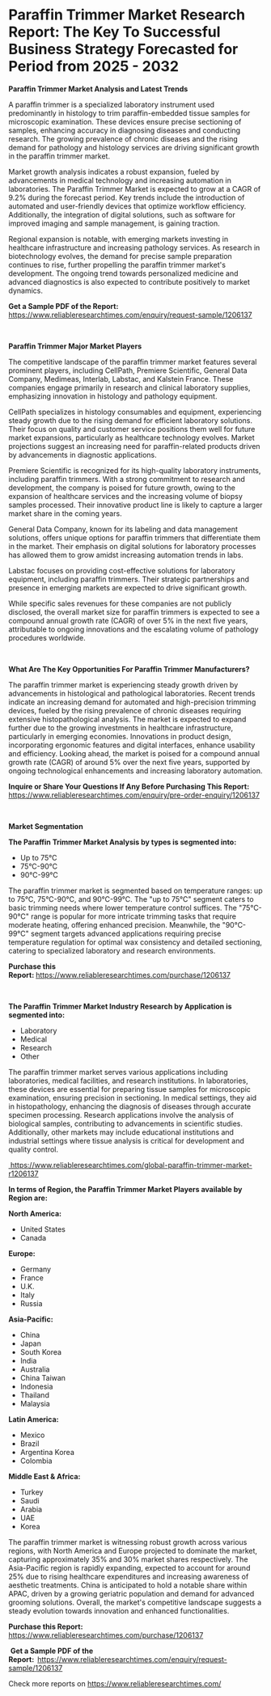 <p><h1>Paraffin Trimmer Market Research Report: The Key To Successful Business Strategy Forecasted for Period from 2025 - 2032</h1></p><p><strong>Paraffin Trimmer Market Analysis and Latest Trends</strong></p>
<p><p>A paraffin trimmer is a specialized laboratory instrument used predominantly in histology to trim paraffin-embedded tissue samples for microscopic examination. These devices ensure precise sectioning of samples, enhancing accuracy in diagnosing diseases and conducting research. The growing prevalence of chronic diseases and the rising demand for pathology and histology services are driving significant growth in the paraffin trimmer market.</p><p>Market growth analysis indicates a robust expansion, fueled by advancements in medical technology and increasing automation in laboratories. The Paraffin Trimmer Market is expected to grow at a CAGR of 9.2% during the forecast period. Key trends include the introduction of automated and user-friendly devices that optimize workflow efficiency. Additionally, the integration of digital solutions, such as software for improved imaging and sample management, is gaining traction. </p><p>Regional expansion is notable, with emerging markets investing in healthcare infrastructure and increasing pathology services. As research in biotechnology evolves, the demand for precise sample preparation continues to rise, further propelling the paraffin trimmer market's development. The ongoing trend towards personalized medicine and advanced diagnostics is also expected to contribute positively to market dynamics.</p></p>
<p><strong>Get a Sample PDF of the Report:&nbsp;</strong> <a href="https://www.reliableresearchtimes.com/enquiry/request-sample/1206137?utm_campaign=2669&utm_medium=2&utm_source=Github&utm_content=ia&utm_term=10042025&utm_id=paraffin-trimmer">https://www.reliableresearchtimes.com/enquiry/request-sample/1206137</a></p>
<p>&nbsp;</p>
<p><strong>Paraffin Trimmer Major Market Players</strong></p>
<p><p>The competitive landscape of the paraffin trimmer market features several prominent players, including CellPath, Premiere Scientific, General Data Company, Medimeas, Interlab, Labstac, and Kalstein France. These companies engage primarily in research and clinical laboratory supplies, emphasizing innovation in histology and pathology equipment.</p><p>CellPath specializes in histology consumables and equipment, experiencing steady growth due to the rising demand for efficient laboratory solutions. Their focus on quality and customer service positions them well for future market expansions, particularly as healthcare technology evolves. Market projections suggest an increasing need for paraffin-related products driven by advancements in diagnostic applications.</p><p>Premiere Scientific is recognized for its high-quality laboratory instruments, including paraffin trimmers. With a strong commitment to research and development, the company is poised for future growth, owing to the expansion of healthcare services and the increasing volume of biopsy samples processed. Their innovative product line is likely to capture a larger market share in the coming years.</p><p>General Data Company, known for its labeling and data management solutions, offers unique options for paraffin trimmers that differentiate them in the market. Their emphasis on digital solutions for laboratory processes has allowed them to grow amidst increasing automation trends in labs.</p><p>Labstac focuses on providing cost-effective solutions for laboratory equipment, including paraffin trimmers. Their strategic partnerships and presence in emerging markets are expected to drive significant growth.</p><p>While specific sales revenues for these companies are not publicly disclosed, the overall market size for paraffin trimmers is expected to see a compound annual growth rate (CAGR) of over 5% in the next five years, attributable to ongoing innovations and the escalating volume of pathology procedures worldwide.</p></p>
<p>&nbsp;</p>
<p><strong>What Are The Key Opportunities For Paraffin Trimmer Manufacturers?</strong></p>
<p><p>The paraffin trimmer market is experiencing steady growth driven by advancements in histological and pathological laboratories. Recent trends indicate an increasing demand for automated and high-precision trimming devices, fueled by the rising prevalence of chronic diseases requiring extensive histopathological analysis. The market is expected to expand further due to the growing investments in healthcare infrastructure, particularly in emerging economies. Innovations in product design, incorporating ergonomic features and digital interfaces, enhance usability and efficiency. Looking ahead, the market is poised for a compound annual growth rate (CAGR) of around 5% over the next five years, supported by ongoing technological enhancements and increasing laboratory automation.</p></p>
<p><strong>Inquire or Share Your Questions If Any Before Purchasing This Report:</strong> <a href="https://www.reliableresearchtimes.com/enquiry/pre-order-enquiry/1206137?utm_campaign=2669&utm_medium=2&utm_source=Github&utm_content=ia&utm_term=10042025&utm_id=paraffin-trimmer">https://www.reliableresearchtimes.com/enquiry/pre-order-enquiry/1206137</a></p>
<p>&nbsp;</p>
<p><strong>Market Segmentation</strong></p>
<p><strong>The Paraffin Trimmer Market Analysis by types is segmented into:</strong></p>
<p><ul><li>Up to 75°C</li><li>75°C-90°C</li><li>90°C-99°C</li></ul></p>
<p><p>The paraffin trimmer market is segmented based on temperature ranges: up to 75°C, 75°C-90°C, and 90°C-99°C. The "up to 75°C" segment caters to basic trimming needs where lower temperature control suffices. The "75°C-90°C" range is popular for more intricate trimming tasks that require moderate heating, offering enhanced precision. Meanwhile, the "90°C-99°C" segment targets advanced applications requiring precise temperature regulation for optimal wax consistency and detailed sectioning, catering to specialized laboratory and research environments.</p></p>
<p><strong>Purchase this Report:&nbsp;</strong><a href="https://www.reliableresearchtimes.com/purchase/1206137?utm_campaign=2669&utm_medium=2&utm_source=Github&utm_content=ia&utm_term=10042025&utm_id=paraffin-trimmer">https://www.reliableresearchtimes.com/purchase/1206137</a></p>
<p>&nbsp;</p>
<p><strong>The Paraffin Trimmer Market Industry Research by Application is segmented into:</strong></p>
<p><ul><li>Laboratory</li><li>Medical</li><li>Research</li><li>Other</li></ul></p>
<p><p>The paraffin trimmer market serves various applications including laboratories, medical facilities, and research institutions. In laboratories, these devices are essential for preparing tissue samples for microscopic examination, ensuring precision in sectioning. In medical settings, they aid in histopathology, enhancing the diagnosis of diseases through accurate specimen processing. Research applications involve the analysis of biological samples, contributing to advancements in scientific studies. Additionally, other markets may include educational institutions and industrial settings where tissue analysis is critical for development and quality control.</p></p>
<p><a href="https://www.reliableresearchtimes.com/global-paraffin-trimmer-market-r1206137?utm_campaign=2669&utm_medium=2&utm_source=Github&utm_content=ia&utm_term=10042025&utm_id=paraffin-trimmer">&nbsp;https://www.reliableresearchtimes.com/global-paraffin-trimmer-market-r1206137</a></p>
<p><strong>In terms of Region, the Paraffin Trimmer Market Players available by Region are:</strong></p>
<p>
    <p> <strong> North America: </strong>
        <ul>
            <li>United States</li>
            <li>Canada</li>
        </ul>
        </p> 
    <p> <strong> Europe: </strong>
        <ul>
            <li>Germany</li>
            <li>France</li>
            <li>U.K.</li>
            <li>Italy</li>
            <li>Russia</li>
        </ul>
        </p> 
    <p> <strong> Asia-Pacific: </strong>
        <ul>
            <li>China</li>
            <li>Japan</li>
            <li>South Korea</li>
            <li>India</li>
            <li>Australia</li>
            <li>China Taiwan</li>
            <li>Indonesia</li>
            <li>Thailand</li>
            <li>Malaysia</li>
        </ul>
        </p> 
    <p> <strong> Latin America: </strong>
        <ul>
            <li>Mexico</li>
            <li>Brazil</li>
            <li>Argentina Korea</li>
            <li>Colombia</li>
        </ul>
        </p> 
    <p> <strong> Middle East & Africa: </strong>
        <ul>
            <li>Turkey</li>
            <li>Saudi</li>
            <li>Arabia</li>
            <li>UAE</li>
            <li>Korea</li>
        </ul>
    </p>
    </p>
<p><p>The paraffin trimmer market is witnessing robust growth across various regions, with North America and Europe projected to dominate the market, capturing approximately 35% and 30% market shares respectively. The Asia-Pacific region is rapidly expanding, expected to account for around 25% due to rising healthcare expenditures and increasing awareness of aesthetic treatments. China is anticipated to hold a notable share within APAC, driven by a growing geriatric population and demand for advanced grooming solutions. Overall, the market's competitive landscape suggests a steady evolution towards innovation and enhanced functionalities.</p></p>
<p><strong>Purchase this Report: </strong><a href="https://www.reliableresearchtimes.com/purchase/1206137?utm_campaign=2669&utm_medium=2&utm_source=Github&utm_content=ia&utm_term=10042025&utm_id=paraffin-trimmer">https://www.reliableresearchtimes.com/purchase/1206137</a></p>
<p>&nbsp;<strong>Get a Sample PDF of the Report:&nbsp;&nbsp;</strong><a href="https://www.reliableresearchtimes.com/enquiry/request-sample/1206137?utm_campaign=2669&utm_medium=2&utm_source=Github&utm_content=ia&utm_term=10042025&utm_id=paraffin-trimmer">https://www.reliableresearchtimes.com/enquiry/request-sample/1206137</a></p>
<p><strong></strong></p>
<p>Check more reports on <a href="https://www.reliableresearchtimes.com/?utm_campaign=2669&utm_medium=2&utm_source=Github&utm_content=ia&utm_term=10042025&utm_id=paraffin-trimmer">https://www.reliableresearchtimes.com/</a></p>
